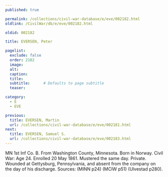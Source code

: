 ```yaml
---
published: true

permalink: /collections/civil-war-database/e/eve/002182.html
oldlink: /CivilWar/db/e/eve/002182.html

oldid: 002182

title: EVERSEN, Peter

pagelist:
  exclude: false
  order: 2182
  image: 
  alt:
  caption:
  title:
  subtitle:      # Defaults to page subtitle
  teaser:

category: 
  - E 
  - EVE

previous:
  title: EVERSEN, Martin
  url: /collections/civil-war-database/e/eve/002181.html  
next:
  title: EVERSEN, Samuel S.
  url: /collections/civil-war-database/e/eve/002183.html   
---
```

MN 1st Inf Co. B. From Washington County, Minnesota. Born in Norway. Civil War: Age 24. Enrolled 20 May 1861. Mustered the same day. Private. Wounded at Gettysburg, Pennsylvania, and absent from the company on the day of his discharge. Sources: (MINN p24) (MCIW p51) (Ulvestad p280).
